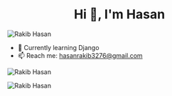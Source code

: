 <h1 align="center">Hi 👋, I'm Hasan</h1>
<p align="left"> <img src="https://komarev.com/ghpvc/?username=me-rakib" alt="Rakib Hasan" /> </p>

<!-- - 🔭 I’m currently working on  -->
- 🌱 Currently learning Django
- 📫 Reach me: hasanrakib3276@gmail.com
<!-- - 😄 Pronouns: ... -->
<!-- - ⚡ Fun fact: ... -->
<!-- - 👯 I’m looking to collaborate on ... -->
<!-- - 🤔 I’m looking for help with ... -->
<!-- - 💬 Ask me about ... -->

<p><img align="center" src="https://github-readme-stats.vercel.app/api/top-langs/?username=me-rakib&layout=compact" alt="Rakib Hasan" /></p>
<p><img align="center" src="https://github-readme-stats.vercel.app/api?username=me-rakib&show_icons=true" alt="Rakib Hasan" /></p>
